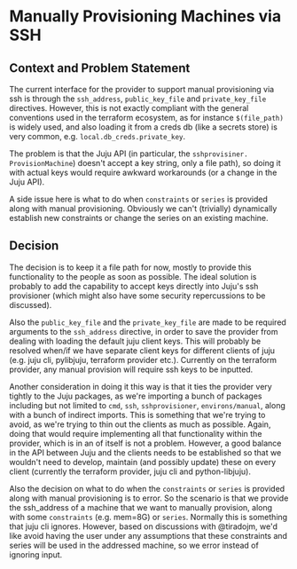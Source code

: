 # Manually Provisioning Machines via SSH

## Context and Problem Statement

The current interface for the provider to support manual provisioning via 
ssh is through the `ssh_address`, `public_key_file` and `private_key_file` 
directives. However, this is not exactly compliant with the general 
conventions used in the terraform ecosystem, as for instance `$(file_path)` is 
widely used, and also loading it from a creds db (like a secrets store) is very 
common, e.g. `local.db_creds.private_key`.

The problem is that the Juju API (in particular, the `sshprovisiner.
ProvisionMachine`) doesn't accept a key string, only a file path), so doing 
it with actual keys would require awkward workarounds (or a change in the 
Juju API).

A side issue here is what to do when `constraints` or `series` is provided 
along with manual provisioning. Obviously we can't (trivially) dynamically 
establish new constraints or change the series on an existing machine.

## Decision

The decision is to keep it a file path for now, mostly to provide this 
functionality to the people as soon as possible. The ideal solution is 
probably to add the capability to accept keys directly into Juju's ssh 
provisioner (which might also have some security repercussions to be 
discussed). 

Also the `public_key_file` and the `private_key_file` are made to be required
arguments to the `ssh_address` directive, in order to save the provider from
dealing with loading the default juju client keys. This will probably be
resolved when/if we have separate client keys for different clients of juju
(e.g. juju cli, pylibjuju, terraform provider etc.). Currently on the
terraform provider, any manual provision will require ssh keys to be inputted.

Another consideration in doing it this way is that it ties the provider very
tightly to the Juju packages, as we're importing a bunch of packages
including but not limited to `cmd`, `ssh`, `sshprovisioner`,
`environs/manual`, along with a bunch of indirect imports. This is something
that we're trying to avoid, as we're trying to thin out the clients as much
as possible. Again, doing that would require implementing all that
functionality within the provider, which is in an of itself is not a problem.
However, a good balance in the API between Juju and the clients needs to be
established so that we wouldn't need to develop, maintain (and possibly
update) these on every client (currently the terraform provider, juju cli
and python-libjuju).

Also the decision on what to do when the `constraints` or `series` is 
provided along with manual provisioning is to error. So the scenario is 
that we provide the ssh_address of a machine that we want to manually 
provision, along with some `constraints` (e.g. mem=8G) or `series`. Normally 
this is something that juju cli ignores. However, based on discussions with 
@tiradojm, we'd like avoid having the user under any assumptions that these 
constraints and series will be used in the addressed machine, so we error 
instead of ignoring input.